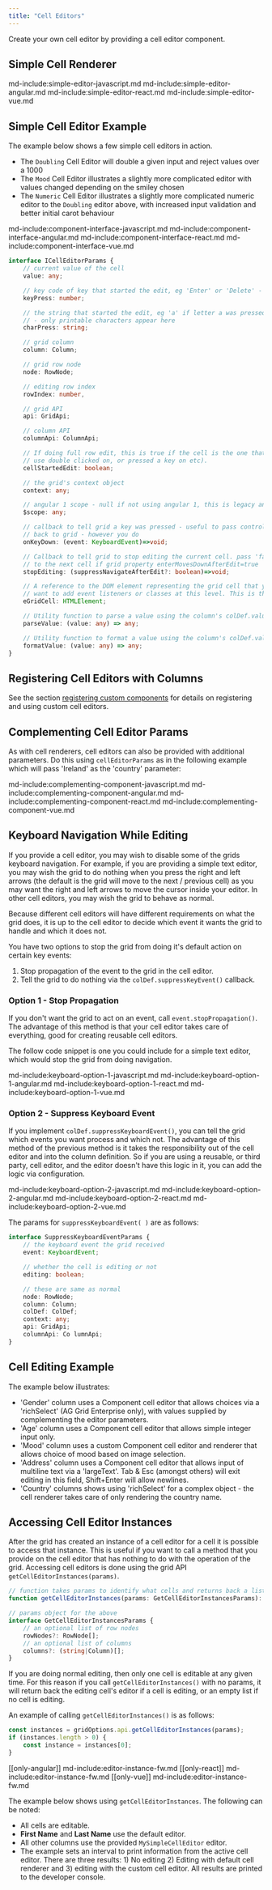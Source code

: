 ```yaml
---
title: "Cell Editors"
---
```


Create your own cell editor by providing a cell editor component.

## Simple Cell Renderer

md-include:simple-editor-javascript.md
md-include:simple-editor-angular.md
md-include:simple-editor-react.md
md-include:simple-editor-vue.md

## Simple Cell Editor Example

The example below shows a few simple cell editors in action. 
 
- The `Doubling` Cell Editor will double a given input and reject values over a 1000
- The `Mood` Cell Editor illustrates a slightly more complicated editor with values changed depending on the smiley chosen
- The `Numeric` Cell Editor illustrates a slightly more complicated numeric editor to the `Doubling` editor above, with 
increased input validation and better initial carot behaviour 

<grid-example title='Simple Editor Components' name='component-editor' type='mixed' options='{ "exampleHeight": 370 }'></grid-example>

md-include:component-interface-javascript.md
md-include:component-interface-angular.md
md-include:component-interface-react.md
md-include:component-interface-vue.md
 
```ts
interface ICellEditorParams {
    // current value of the cell
    value: any;

    // key code of key that started the edit, eg 'Enter' or 'Delete' - non-printable characters appear here
    keyPress: number;

    // the string that started the edit, eg 'a' if letter a was pressed, or 'A' if shift + letter a
    // - only printable characters appear here
    charPress: string;

    // grid column
    column: Column;

    // grid row node
    node: RowNode;

    // editing row index
    rowIndex: number,

    // grid API
    api: GridApi;

    // column API
    columnApi: ColumnApi;

    // If doing full row edit, this is true if the cell is the one that started the edit (eg it is the cell the
    // use double clicked on, or pressed a key on etc).
    cellStartedEdit: boolean;

    // the grid's context object
    context: any;

    // angular 1 scope - null if not using angular 1, this is legacy and not used if not using angular 1
    $scope: any;

    // callback to tell grid a key was pressed - useful to pass control key events (tab, arrows etc)
    // back to grid - however you do
    onKeyDown: (event: KeyboardEvent)=>void;

    // Callback to tell grid to stop editing the current cell. pass 'false' to prevent navigation moving
    // to the next cell if grid property enterMovesDownAfterEdit=true
    stopEditing: (suppressNavigateAfterEdit?: boolean)=>void;

    // A reference to the DOM element representing the grid cell that your component will live inside. Useful if you
    // want to add event listeners or classes at this level. This is the DOM element that gets browser focus when selecting cells.
    eGridCell: HTMLElement;

    // Utility function to parse a value using the column's colDef.valueParser
    parseValue: (value: any) => any;

    // Utility function to format a value using the column's colDef.valueFormatter
    formatValue: (value: any) => any;
}
```

## Registering Cell Editors with Columns

See the section [registering custom components](../components/#registering-custom-components) for details on registering and using custom cell editors.

## Complementing Cell Editor Params

As with cell renderers, cell editors can also be provided with additional parameters. Do this using `cellEditorParams` as in the following example which will pass 'Ireland' as the 'country' parameter:

md-include:complementing-component-javascript.md
md-include:complementing-component-angular.md
md-include:complementing-component-react.md
md-include:complementing-component-vue.md
 
## Keyboard Navigation While Editing

If you provide a cell editor, you may wish to disable some of the grids keyboard navigation. For example, if you are providing a simple text editor, you may wish the grid to do nothing when you press the right and left arrows (the default is the grid will move to the next / previous cell) as you may want the right and left arrows to move the cursor inside your editor. In other cell editors, you may wish the grid to behave as normal.

Because different cell editors will have different requirements on what the grid does, it is up to the cell editor to decide which event it wants the grid to handle and which it does not.

You have two options to stop the grid from doing it's default action on certain key events:

1. Stop propagation of the event to the grid in the cell editor.
1. Tell the grid to do nothing via the `colDef.suppressKeyEvent()` callback.

### Option 1 - Stop Propagation

If you don't want the grid to act on an event, call `event.stopPropagation()`. The advantage of this method is that your cell editor takes care of everything, good for creating reusable cell editors.

The follow code snippet is one you could include for a simple text editor, which would stop the grid from doing navigation.

md-include:keyboard-option-1-javascript.md
md-include:keyboard-option-1-angular.md
md-include:keyboard-option-1-react.md
md-include:keyboard-option-1-vue.md

### Option 2 - Suppress Keyboard Event

If you implement `colDef.suppressKeyboardEvent()`, you can tell the grid which events you want process and which not. The advantage of this method of the previous method is it takes the responsibility out of the cell editor and into the column definition. So if you are using a reusable, or third party, cell editor, and the editor doesn't have this logic in it, you can add the logic via configuration.
 
md-include:keyboard-option-2-javascript.md
md-include:keyboard-option-2-angular.md
md-include:keyboard-option-2-react.md
md-include:keyboard-option-2-vue.md

The params for `suppressKeyboardEvent( )` are as follows:

```ts
interface SuppressKeyboardEventParams {
    // the keyboard event the grid received
    event: KeyboardEvent;

    // whether the cell is editing or not
    editing: boolean;

    // these are same as normal
    node: RowNode;
    column: Column;
    colDef: ColDef;
    context: any;
    api: GridApi;
    columnApi: Co lumnApi;
}
```

## Cell Editing Example

The example below illustrates:

- 'Gender' column uses a Component cell editor that allows choices via a 'richSelect' (AG Grid Enterprise only), with values supplied by complementing the editor parameters.
- 'Age' column uses a Component cell editor that allows simple integer input only.
- 'Mood' column uses a custom Component cell editor and renderer that allows choice of mood based on image selection.
- 'Address' column uses a Component cell editor that allows input of multiline text via a 'largeText'. Tab & Esc (amongst others) will exit editing in this field, Shift+Enter will allow newlines.
- 'Country' columns shows using 'richSelect' for a complex object - the cell renderer takes care of only rendering the country name.

<grid-example title='Simple Editor Components' name='component-editor-2' type='mixed' options='{ "enterprise": true, "exampleHeight": 370, "extras": ["bootstrap"] }'></grid-example>

## Accessing Cell Editor Instances

After the grid has created an instance of a cell editor for a cell it is possible to access that instance. This is useful if you want to call a method that you provide on the cell editor that has nothing to do with the operation of the grid. Accessing cell editors is done using the grid API `getCellEditorInstances(params)`.

```ts
// function takes params to identify what cells and returns back a list of cell editors
function getCellEditorInstances(params: GetCellEditorInstancesParams): ICellRendererComp[];

// params object for the above
interface GetCellEditorInstancesParams {
    // an optional list of row nodes
    rowNodes?: RowNode[];
    // an optional list of columns
    columns?: (string|Column)[];
}
```

If you are doing normal editing, then only one cell is editable at any given time. For this reason if you call `getCellEditorInstances()` with no params, it will return back the editing cell's editor if a cell is editing, or an empty list if no cell is editing.

An example of calling `getCellEditorInstances()` is as follows:

```js
const instances = gridOptions.api.getCellEditorInstances(params);
if (instances.length > 0) {
    const instance = instances[0]; 
}
```

[[only-angular]]
md-include:editor-instance-fw.md
[[only-react]]
md-include:editor-instance-fw.md
[[only-vue]]
md-include:editor-instance-fw.md

The example below shows using `getCellEditorInstances`. The following can be noted:

- All cells are editable.
- **First Name** and **Last Name** use the default editor.
- All other columns use the provided `MySimpleCellEditor` editor.
- The example sets an interval to print information from the active cell editor. There are three results: 1) No editing 2) Editing with default cell renderer and 3) editing with the custom cell editor. All results are printed to the developer console.

<grid-example title='Get Editor Instance' name='get-editor-instance' type='mixed' options='{ "enterprise": true }'></grid-example>
